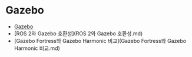 # Gazebo



- [Gazebo](Gazebo.md)
- [ROS 2와 Gazebo 호환성](ROS 2와 Gazebo 호환성.md)
- [Gazebo Fortress와 Gazebo Harmonic 비교](Gazebo Fortress와 Gazebo Harmonic 비교.md)
